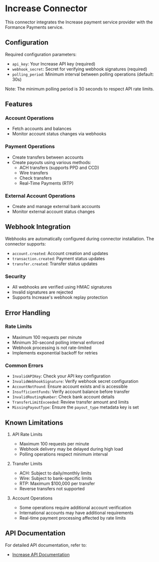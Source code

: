 # Increase Connector

This connector integrates the Increase payment service provider with the Formance Payments service.

## Configuration

Required configuration parameters:
- `api_key`: Your Increase API key (required)
- `webhook_secret`: Secret for verifying webhook signatures (required)
- `polling_period`: Minimum interval between polling operations (default: 30s)

Note: The minimum polling period is 30 seconds to respect API rate limits.

## Features

### Account Operations
- Fetch accounts and balances
- Monitor account status changes via webhooks

### Payment Operations
- Create transfers between accounts
- Create payouts using various methods:
  - ACH transfers (supports PPD and CCD)
  - Wire transfers
  - Check transfers
  - Real-Time Payments (RTP)

### External Account Operations
- Create and manage external bank accounts
- Monitor external account status changes

## Webhook Integration

Webhooks are automatically configured during connector installation. The connector supports:
- `account.created`: Account creation and updates
- `transaction.created`: Payment status updates
- `transfer.created`: Transfer status updates

### Security
- All webhooks are verified using HMAC signatures
- Invalid signatures are rejected
- Supports Increase's webhook replay protection

## Error Handling

### Rate Limits
- Maximum 100 requests per minute
- Minimum 30-second polling interval enforced
- Webhook processing is not rate-limited
- Implements exponential backoff for retries

### Common Errors
- `InvalidAPIKey`: Check your API key configuration
- `InvalidWebhookSignature`: Verify webhook secret configuration
- `AccountNotFound`: Ensure account exists and is accessible
- `InsufficientFunds`: Verify account balance before transfer
- `InvalidRoutingNumber`: Check bank account details
- `TransferLimitExceeded`: Review transfer amount and limits
- `MissingPayoutType`: Ensure the `payout_type` metadata key is set

## Known Limitations

1. API Rate Limits
   - Maximum 100 requests per minute
   - Webhook delivery may be delayed during high load
   - Polling operations respect minimum interval

2. Transfer Limits
   - ACH: Subject to daily/monthly limits
   - Wire: Subject to bank-specific limits
   - RTP: Maximum $100,000 per transfer
   - Reverse transfers not supported

3. Account Operations
   - Some operations require additional account verification
   - International accounts may have additional requirements
   - Real-time payment processing affected by rate limits

## API Documentation

For detailed API documentation, refer to:
- [Increase API Documentation](https://increase.com/documentation/api)
